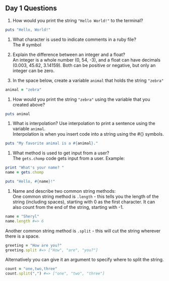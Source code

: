## Day 1 Questions

1. How would you print the string `"Hello World!"` to the terminal?
``` ruby
puts "Hello, World!"
```

1. What character is used to indicate comments in a ruby file?  
The # symbol

1. Explain the difference between an integer and a float?  
An integer is a whole number (0, 54, -3), and a float can have decimals (0.003, 45.62, 3.14159). Both can be positive or negative, but only an integer can be zero.

1. In the space below, create a variable `animal` that holds the string `"zebra"`
``` ruby
animal = "zebra"
```

1. How would you print the string `"zebra"` using the variable that you created above?
``` ruby
puts animal
```

1. What is interpolation? Use interpolation to print a sentence using the variable `animal`.  
Interpolation is when you insert code into a string using the #{} symbols.
  ``` ruby
  puts "My favorite animal is a #{animal}."
  ```

1. What method is used to get input from a user?  
The `gets.chomp` code gets input from a user. Example:
``` ruby
print "What's your name? "
name = gets.chomp

puts "Hello, #{name}!"
```

1. Name and describe two common string methods:  
One common string method is `.length` - this tells you the length of the string (including spaces), starting with 0 as the first character. It can also count from the end of the string, starting with -1.
``` ruby
name = "Sheryl"
name.length #=> 6
```

Another common string method is `.split` - this will cut the string wherever there is a space.
``` ruby
greeting = "How are you?"
greeting.split #=> ["How", "are", "you?"]
```
Alternatively you can give it an argument to specify where to split the string.
``` ruby
count = "one,two,three"
count.split(",") #=> ["one", "two", "three"]
```
